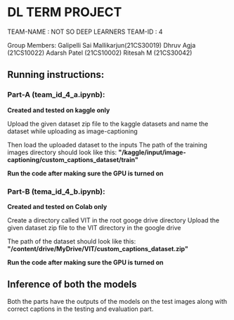 # DL TERM PROJECT


TEAM-NAME : NOT SO DEEP LEARNERS
TEAM-ID   : 4

Group Members:
Galipelli Sai Mallikarjun(21CS30019)
Dhruv Agja (21CS10022)
Adarsh Patel (21CS10002)
Ritesah M (21CS30042)


## Running instructions:

### Part-A (team_id_4_a.ipynb):

**Created and tested on kaggle only**

Upload the given dataset zip file to the kaggle datasets and name the dataset while uploading as image-captioning

Then load the uploaded dataset to the inputs
The path of the training images directory should look like this:
    **"/kaggle/input/image-captioning/custom_captions_dataset/train"**

**Run the code after making sure the GPU is turned on**



### Part-B (tema_id_4_b.ipynb):

**Created and tested on Colab only**

Create a directory called VIT in the root googe drive directory
Upload the given dataset zip file to the VIT directory in the google drive

The path of the dataset should look like this:
    **"/content/drive/MyDrive/VIT/custom_captions_dataset.zip"**


**Run the code after making sure the GPU is turned on**



## Inference of both the models

Both the parts have the outputs of the models on the test images along with correct captions in the testing and evaluation part.
